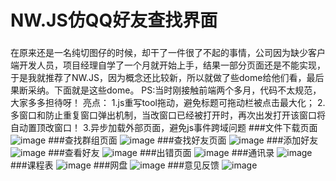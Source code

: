 # NW.JS仿QQ好友查找界面
###
在原来还是一名纯切图仔的时候，却干了一件很了不起的事情，公司因为缺少客户端开发人员，项目经理自学了一个月就开始上手，结果一部分页面还是不能实现，于是我就推荐了NW.JS，因为概念还比较新，所以就做了些dome给他们看，最后果断采纳。下面就是这些dome。
PS:当时刚接触前端两个多月，代码不太规范，大家多多担待呀！
亮点：
1.js重写tool拖动，避免标题可拖动栏被点击最大化；
2.多窗口和防止重复窗口弹出机制，当改窗口已经被打开时，再次出发打开该窗口将自动置顶改窗口！
3.异步加载外部页面，避免js事件跨域问题
###文件下载页面
![image](https://github.com/renjianfeng/qqSearch/raw/master/sdf1.jpg)
###查找群组页面
![image](https://github.com/renjianfeng/qqSearch/raw/master/sdf2.jpg)
###查找好友页面
![image](https://github.com/renjianfeng/qqSearch/raw/master/sdf3.jpg)
###添加好友
![image](https://github.com/renjianfeng/qqSearch/raw/master/sdf4.jpg)
###查看好友
![image](https://github.com/renjianfeng/qqSearch/raw/master/sdf5.jpg)
###出错页面
![image](https://github.com/renjianfeng/qqSearch/raw/master/sdf6.jpg)
###通讯录
![image](https://github.com/renjianfeng/qqSearch/raw/master/sdf7.jpg)
###课程表
![image](https://github.com/renjianfeng/qqSearch/raw/master/sdf8.jpg)
###网盘
![image](https://github.com/renjianfeng/qqSearch/raw/master/sdf9.jpg)
###意见反馈
![image](https://github.com/renjianfeng/qqSearch/raw/master/sdf10.jpg)

